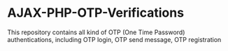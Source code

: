 # AJAX-PHP-OTP-Verifications
This repository contains all kind of OTP (One Time Password) authentications, including OTP login, OTP send message, OTP registration

